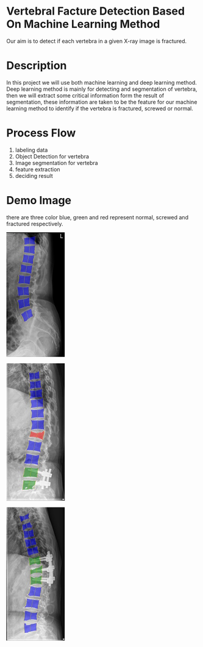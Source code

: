 # Vertebral Facture Detection Based On Machine Learning Method

Our aim is to detect if each vertebra in a given X-ray image is fractured.

# Description

In this project we will use both machine learning and deep learning method. Deep learning method is mainly for detecting and segmentation of vertebra, then we will extract some critical information form the result of segmentation, these information are taken to be the feature for our machine learning method to identify if the vertebra is fractured, screwed or normal.

# Process Flow

1. labeling data
2. Object Detection for vertebra
3. Image segmentation for vertebra
4. feature extraction
5. deciding result

# Demo Image

there are three color blue, green and red represent normal, screwed and fractured respectively.

![image1](./image/01549476_FILE5.jpg)

![image2](./image/01990231_FILE3.jpg)

![image3](./image/03877078_FILE2.jpg)
